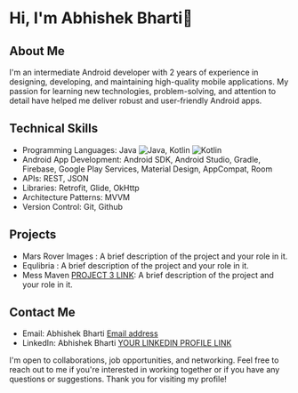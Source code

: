 # Hi, I'm Abhishek Bharti👋

## About Me
I'm an intermediate Android developer with 2 years of experience in designing, developing, and maintaining high-quality mobile applications. My passion for learning new technologies, problem-solving, and attention to detail have helped me deliver robust and user-friendly Android apps.

## Technical Skills

- Programming Languages: Java ![Java](https://www.google.com/url?sa=i&url=https%3A%2F%2Fwww.flaticon.com%2Ffree-icon%2Fjava_5968282&psig=AOvVaw1OAt8w5r8UIA-BOuhh5mJg&ust=1678035603701000&source=images&cd=vfe&ved=0CBAQjRxqFwoTCODBx_ffwv0CFQAAAAAdAAAAABAD), Kotlin ![Kotlin]([https://www.google.com/url?sa=i&url=https%3A%2F%2Fwww.flaticon.com%2Ffree-icon%2Fjava_5968282&psig=AOvVaw1OAt8w5r8UIA-BOuhh5mJg&ust=1678035603701000&source=images&cd=vfe&ved=0CBAQjRxqFwoTCODBx_ffwv0CFQAAAAAdAAAAABAD](https://www.google.com/url?sa=i&url=https%3A%2F%2Fwww.logo.wine%2Flogo%2FKotlin_%2528programming_language%2529&psig=AOvVaw0vBIYtCjTY9jgL2a4rQ6Dv&ust=1678035823362000&source=images&cd=vfe&ved=0CBAQjRxqFwoTCNCDre3gwv0CFQAAAAAdAAAAABAD))
- Android App Development: Android SDK, Android Studio, Gradle, Firebase, Google Play Services, Material Design, AppCompat, Room
- APIs: REST, JSON
- Libraries: Retrofit, Glide, OkHttp
- Architecture Patterns: MVVM
- Version Control: Git, Github

## Projects
- Mars Rover Images [](https://github.com/Abhishek-Bharti-1/MarsRoverImages): A brief description of the project and your role in it.
- Equlibria [](https://github.com/Abhishek-Bharti-1/Equilibria): A brief description of the project and your role in it.
- Mess Maven [PROJECT 3 LINK](https://github.com/Androrubin/Mess_Maven): A brief description of the project and your role in it.


## Contact Me
- Email: Abhishek Bharti [Email address](mailto:abhishekbhartirocks1@gmail.com)
- LinkedIn: Abhishek Bharti [YOUR LINKEDIN PROFILE LINK](https://www.linkedin.com/in/abhishek-bharti-3a706022a/)

I'm open to collaborations, job opportunities, and networking. Feel free to reach out to me if you're interested in working together or if you have any questions or suggestions. Thank you for visiting my profile!
